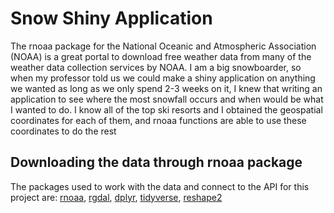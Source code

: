 # Snow Shiny Application

The rnoaa package for the National Oceanic and Atmospheric Association (NOAA) is a great portal to download free weather data from many of the weather data collection services by NOAA.
I am a big snowboarder, so when my professor told us we could make a shiny application on anything we wanted as long as we only spend 2-3 weeks on it, I knew that writing an application to see where the most
snowfall occurs and when would be what I wanted to do. I know all of the top ski resorts and I obtained the geospatial coordinates for each of them, and rnoaa functions are able to use
these coordinates to do the rest

## Downloading the data through rnoaa package

The packages used to work with the data and connect to the API for this project are: [rnoaa](https://docs.ropensci.org/rnoaa/articles/rnoaa.html), [rgdal](https://www.rdocumentation.org/packages/rgdal/versions/1.5-16), [dplyr](https://cran.r-project.org/web/packages/dplyr/index.html), 
[tidyverse](https://www.tidyverse.org), [reshape2](https://cran.r-project.org/web/packages/reshape2/index.html)


